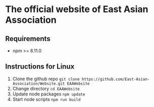 # The official website of East Asian Association

## Requirements 
- npm >= 8.11.0

## Instructions for Linux
1. Clone the github repo ```git clone https://github.com/East-Asian-Association/Website.git EAAWebsite```
2. Change directory ```cd EAAWebsite```
3. Update node packages ```npm update```
4. Start node scripts ```npm run build```
